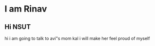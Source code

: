 # I am Rinav

## Hi NSUT
 hi i am going to talk to avi"s
mom kal 
i will make her feel proud of myself